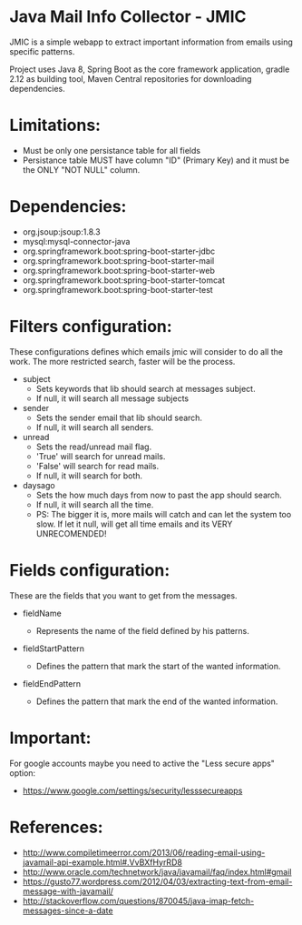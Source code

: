 # Java Mail Info Collector - JMIC
JMIC is a simple webapp to extract important information from emails using specific patterns.

Project uses Java 8, Spring Boot as the core framework application, gradle 2.12 as building tool, Maven Central repositories for downloading dependencies.

# Limitations:
- Must be only one persistance table for all fields
- Persistance table MUST have column "ID" (Primary Key) and it must be the ONLY "NOT NULL" column.

# Dependencies:
- org.jsoup:jsoup:1.8.3
- mysql:mysql-connector-java
- org.springframework.boot:spring-boot-starter-jdbc
- org.springframework.boot:spring-boot-starter-mail
- org.springframework.boot:spring-boot-starter-web
- org.springframework.boot:spring-boot-starter-tomcat
- org.springframework.boot:spring-boot-starter-test

# Filters configuration:
These configurations defines which emails jmic will consider to do all the work. The more restricted search, faster will be the process.  

- subject
    + Sets keywords that lib should search at messages subject.
    + If null, it will search all message subjects
- sender
    + Sets the sender email that lib should search.
    + If null, it will search all senders.
- unread
    + Sets the read/unread mail flag.
    + 'True' will search for unread mails.
    + 'False' will search for read mails.
    + If null, it will search for both.
- daysago
    + Sets the how much days from now to past the app should search.
    + If null, it will search all the time.
    + PS: The bigger it is, more mails will catch and can let the system too slow. If let it null, will get all time emails and its VERY UNRECOMENDED!

# Fields configuration:
These are the fields that you want to get from the messages.

- fieldName
    + Represents the name of the field defined by his patterns.

- fieldStartPattern
    + Defines the pattern that mark the start of the wanted information.

- fieldEndPattern
    + Defines the pattern that mark the end of the wanted information.

# Important:
For google accounts maybe you need to active the "Less secure apps" option:
- https://www.google.com/settings/security/lesssecureapps

# References:
- http://www.compiletimeerror.com/2013/06/reading-email-using-javamail-api-example.html#.VvBXfHyrRD8
- http://www.oracle.com/technetwork/java/javamail/faq/index.html#gmail
- https://gusto77.wordpress.com/2012/04/03/extracting-text-from-email-message-with-javamail/
- http://stackoverflow.com/questions/870045/java-imap-fetch-messages-since-a-date
